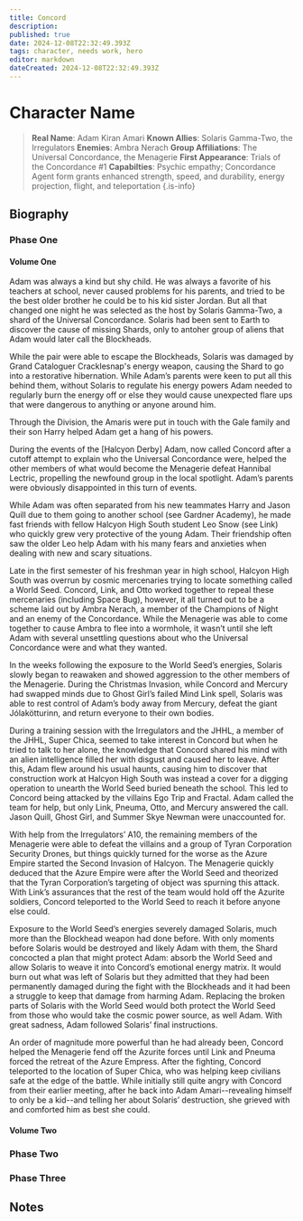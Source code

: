 ```yaml
---
title: Concord
description: 
published: true
date: 2024-12-08T22:32:49.393Z
tags: character, needs work, hero
editor: markdown
dateCreated: 2024-12-08T22:32:49.393Z
---
```


# Character Name
> **Real Name**: Adam Kiran Amari
> **Known Allies**: Solaris Gamma-Two, the Irregulators
> **Enemies**: Ambra Nerach
> **Group Affiliations**: The Universal Concordance, the Menagerie
> **First Appearance**: Trials of the Concordance #1
> **Capabilties**: Psychic empathy; Concordance Agent form grants enhanced strength, speed, and durability, energy projection, flight, and teleportation
{.is-info}

## Biography
### Phase One
#### Volume One
Adam was always a kind but shy child. He was always a favorite of his teachers at school, never caused problems for his parents, and tried to be the best older brother he could be to his kid sister Jordan. But all that changed one night he was selected as the host by Solaris Gamma-Two, a shard of the Universal Concordance. Solaris had been sent to Earth to discover the cause of missing Shards, only to antoher group of aliens that Adam would later call the Blockheads.

While the pair were able to escape the Blockheads, Solaris was damaged by Grand Cataloguer Cracklesnap's energy weapon, causing the Shard to go into a restorative hibernation. While Adam’s parents were keen to put all this behind them, without Solaris to regulate his energy powers Adam needed to regularly burn the energy off or else they would cause unexpected flare ups that were dangerous to anything or anyone around him.

Through the Division, the Amaris were put in touch with the Gale family and their son Harry helped Adam get a hang of his powers.

During the events of the [Halcyon Derby] Adam, now called Concord after a cutoff attempt to explain who the Universal Concordance were, helped the other members of what would become the Menagerie defeat Hannibal Lectric, propelling the newfound group in the local spotlight. Adam’s parents were obviously disappointed in this turn of events.

While Adam was often separated from his new teammates Harry and Jason Quill due to them going to another school (see Gardner Academy), he made fast friends with fellow Halcyon High South student Leo Snow (see Link) who quickly grew very protective of the young Adam. Their friendship often saw the older Leo help Adam with his many fears and anxieties when dealing with new and scary situations.

Late in the first semester of his freshman year in high school, Halcyon High South was overrun by cosmic mercenaries trying to locate something called a World Seed. Concord, Link, and Otto worked together to repeal these mercenaries (including Space Bug), however, it all turned out to be a scheme laid out by Ambra Nerach, a member of the Champions of Night and an enemy of the Concordance. While the Menagerie was able to come together to cause Ambra to flee into a wormhole, it wasn’t until she left Adam with several unsettling questions about who the Universal Concordance were and what they wanted.

In the weeks following the exposure to the World Seed’s energies, Solaris slowly began to reawaken and showed aggression to the other members of the Menagerie. During the Christmas Invasion, while Concord and Mercury had swapped minds due to Ghost Girl’s failed Mind Link spell, Solaris was able to rest control of Adam’s body away from Mercury, defeat the giant Jólakötturinn, and return everyone to their own bodies.

During a training session with the Irregulators and the JHHL, a member of the JHHL, Super Chica, seemed to take interest in Concord but when he tried to talk to her alone, the knowledge that 
Concord shared his mind with an alien intelligence filled her with disgust and caused her to leave. After this, Adam flew around his usual haunts, causing him to discover that construction work at Halcyon High South was instead a cover for a digging operation to unearth the World Seed buried beneath the school. This led to Concord being attacked by the villains Ego Trip and Fractal. Adam called the team for help, but only Link, Pneuma, Otto, and Mercury answered the call. Jason Quill, Ghost Girl, and Summer Skye Newman were unaccounted for.

With help from the Irregulators’ A10, the remaining members of the Menagerie were able to defeat the villains and a group of Tyran Corporation Security Drones, but things quickly turned for the worse as the Azure Empire started the Second Invasion of Halcyon. The Menagerie quickly deduced that the Azure Empire were after the World Seed and theorized that the Tyran Corporation’s targeting of object was spurning this attack. With Link’s assurances that the rest of the team would hold off the Azurite soldiers, Concord teleported to the World Seed to reach it before anyone else could.

Exposure to the World Seed’s energies severely damaged Solaris, much more than the Blockhead weapon had done before. With only moments before Solaris would be destroyed and likely Adam with them, the Shard concocted a plan that might protect Adam: absorb the World Seed and allow Solaris to weave it into Concord’s emotional energy matrix. It would burn out what was left of Solaris but they admitted that they had been permanently damaged during the fight with the Blockheads and it had been a struggle to keep that damage from harming Adam. Replacing the broken parts of Solaris with the World Seed would both protect the World Seed from those who would take the cosmic power source, as well Adam. With great sadness, Adam followed Solaris’ final instructions.

An order of magnitude more powerful than he had already been, Concord helped the Menagerie fend off the Azurite forces until Link and Pneuma forced the retreat of the Azure Empress. After the fighting, Concord teleported to the location of Super Chica, who was helping keep civilians safe at the edge of the battle. While initially still quite angry with Concord from their earlier meeting, after he back into Adam Amari--revealing himself to only be a kid--and telling her about Solaris’ destruction, she grieved with and comforted him as best she could.

#### Volume Two

### Phase Two

### Phase Three

## Notes
